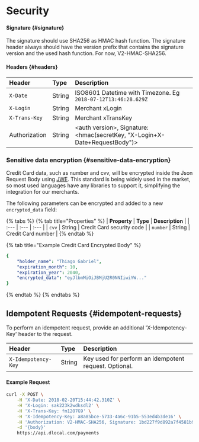 # Security

#### Signature {#signature}

The signature should use SHA256 as HMAC hash function. The signature header always should have the version prefix that contains the signature version and the used hash function. For now, V2-HMAC-SHA256.

#### Headers {#headers}

| **Header** | **Type** | **Description** |
| :--- | :--- | :--- |
| `X-Date` | String | ISO8601 Datetime with Timezone. Eg `2018-07-12T13:46:28.629Z` |
| `X-Login` | String | Merchant xLogin |
| `X-Trans-Key` | String | Merchant xTransKey |
| Authorization | String | &lt;auth version&gt;, Signature: &lt;hmac\(secretKey, "X-Login+X-Date+RequestBody"\)&gt; |

### Sensitive data encryption {#sensitive-data-encryption}

Credit Card data, such as number and cvv, will be encrypted inside the Json Request Body using [JWE](https://tools.ietf.org/html/rfc7516). This standard is being widely used in the market, so most used languages have any libraries to support it, simplifying the integration for our merchants.

The following parameters can be encrypted and added to a new `encrypted_data` field:

{% tabs %}
{% tab title="Properties" %}
| **Property** | **Type** | **Description** |
| :--- | :--- | :--- |
| `cvv` | String | Credit Card security code |
| `number` | String | Credit Card number |
{% endtab %}

{% tab title="Example Credit Card Encrypted Body" %}
```yaml
{
    "holder_name": "Thiago Gabriel",
    "expiration_month": 10,
    "expiration_year": 2040,
    "encrypted_data": "eyJlbmMiOiJBMjU2R0NNIiwiYW..."
}
```
{% endtab %}
{% endtabs %}

## Idempotent Requests {#idempotent-requests}

To perform an idempotent request, provide an additional 'X-Idempotency-Key' header to the request.

| **Header** | **Type** | **Description** |
| :--- | :--- | :--- |
| `X-Idempotency-Key` | String | Key used for perform an idempotent request. Optional. |

#### Example Request

```bash
curl -X POST \
    -H 'X-Date: 2018-02-20T15:44:42.310Z' \
    -H 'X-Login: sak223k2wdksdl2' \
    -H 'X-Trans-Key: fm12O7G9' \
    -H 'X-Idempotency-Key: a8a85bce-5733-4a6c-91b5-553ed4b3de16' \
    -H 'Authorization: V2-HMAC-SHA256, Signature: 1bd227f9d892a7f4581b998c21e353b1686a6bdad5940e7bb6aa596c96e0a6ec' \
    -d '{body}'
    https://api.dlocal.com/payments
```

